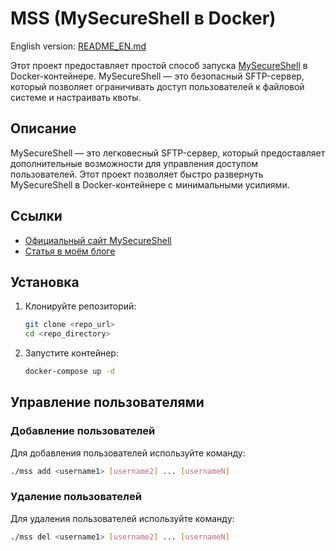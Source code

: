 # MSS (MySecureShell в Docker)

English version: [README_EN.md](README_EN.md)

Этот проект предоставляет простой способ запуска [MySecureShell](http://mysecureshell.readthedocs.io/) в Docker-контейнере. MySecureShell — это безопасный SFTP-сервер, который позволяет ограничивать доступ пользователей к файловой системе и настраивать квоты.

## Описание

MySecureShell — это легковесный SFTP-сервер, который предоставляет дополнительные возможности для управления доступом пользователей. Этот проект позволяет быстро развернуть MySecureShell в Docker-контейнере с минимальными усилиями.

## Ссылки

- [Официальный сайт MySecureShell](http://mysecureshell.readthedocs.io/)
- [Статья в моём блоге](https://shumiloff.ru/sam-sebe-xosting-ili-o-nedoocenyonnyx-utilitax.html)

## Установка

1. Клонируйте репозиторий:
   ```bash
   git clone <repo_url>
   cd <repo_directory>
   ```
2. Запустите контейнер:
   ```bash
   docker-compose up -d
   ```

## Управление пользователями

### Добавление пользователей
Для добавления пользователей используйте команду:
```bash
./mss add <username1> [username2] ... [usernameN]
```

### Удаление пользователей
Для удаления пользователей используйте команду:
```bash
./mss del <username1> [username2] ... [usernameN]
```


